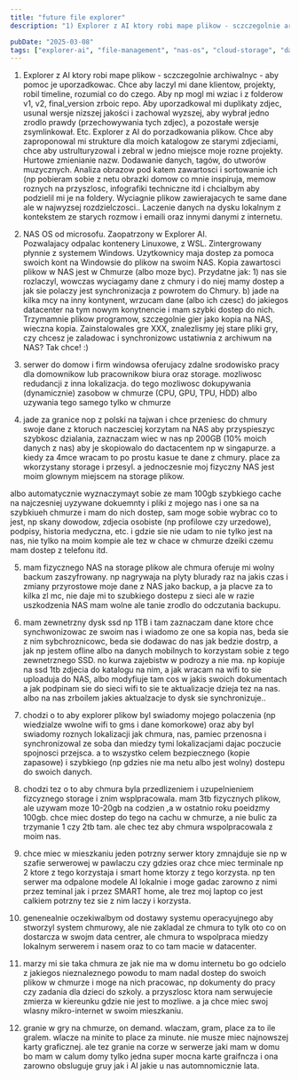 ```yaml
---
title: "future file explorer"
description: "1) Explorer z AI ktory robi mape plikow - sczczegolnie archiwalnyc - aby pomoc je uporzadkowac. Chce aby laczyl mi dane  klientow, projekty, robil timeline, roz..."

pubDate: "2025-03-08"
tags: ["explorer-ai", "file-management", "nas-os", "cloud-storage", "data-organization", "innovation", "future-technology"]
---
```


1) Explorer z AI ktory robi mape plikow - sczczegolnie archiwalnyc - aby pomoc je uporzadkowac. Chce aby laczyl mi dane  klientow, projekty, robil timeline, rozumial co do czego. Aby np mogl mi wziac i z folderow v1, v2, final_version zrboic repo. Aby uporzadkowal mi duplikaty zdjec, usunal wersje nizszej jakości i zachowal wyzszej, aby wybrał jedno zrodlo prawdy (przechowywania tych zdjec), a pozostałe wersje zsymlinkował. Etc. Explorer z AI do porzadkowania plikow. Chce aby zaproponowal mi strukture dla moich katalogow ze starymi zdjeciami, chce aby ustrulturyzowal i zebral w jedno miejsce moje rozne projekty. Hurtowe zmienianie nazw. Dodawanie danych, tagów, do utworów muzycznych. Analiza obrazow pod katem zawartosci i sortowanie ich (np pobieram sobie z netu obrazki domow co mnie inspiruja, memow roznych na przyszlosc, infografiki techniczne itd i chcialbym aby podzielil mi je na foldery. Wyciagnie plikow zawierajacych te same dane ale w najwyzsej rozdzielczosci.. Laczenie danych na dysku lokalnym z kontekstem ze starych rozmow i emaili oraz innymi danymi z internetu. 

2) NAS OS od microsofu. 
Zaopatrzony w Explorer AI.  
Pozwalajacy odpalac kontenery Linuxowe, z WSL. 
Zintergrowany płynnie z systemem Windows. 
Uzytkownicy maja dostep za pomoca swoich kont na Windowsie do plikow na swoim NAS. 
Kopia zawartosci plikow w NAS jest w Chmurze (albo moze byc). Przydatne jak: 1) nas sie rozlaczyl, wowczas wyciagamy dane z chmury i do niej mamy dostep a jak sie polaczy jest synchronizacja z powrotem do Chmury. b) jade na kilka mcy na inny kontynent, wrzucam dane (albo ich czesc) do jakiegos datacenter na tym nowym konytnencie i mam szybki dostep do nich. 
Trzymamnie plikow programow, szczegolnie gier jako kopia na NAS, wieczna kopia. Zainstalowales gre XXX, znalezlismy jej stare pliki gry, czy chcesz je zaladowac i synchronizowc ustatiwnia z archiwum na NAS? Tak chce! :) 

3) serwer do domow i firm windowsa oferujacy zdalne srodowisko pracy dla domownikow lub pracownikow biura oraz storage. mozliwosc redudancji z inna lokalizacja. do tego mozliwosc dokupywania (dynamicznie) zasobow w chmurze (CPU, GPU, TPU, HDD)  albo uzywania tego samego tylko w chmurze

4) jade za granice nop z polski na tajwan i chce przeniesc do chmury swoje dane z ktoruch naczesciej korzytam na NAS aby przyspieszyc szybkosc dzialania, zaznaczam wiec w nas np 200GB (10% moich danych z nas) aby je skopiowalo do dactacentem np w singapurze. a kiedy za 4mce wracam to po prostu kasue te dane z chmury. place za wkorzystany storage i przesyl. a jednoczesnie moj fizyczny NAS jest moim glownym miejscem na storage plikow.

albo automatycznie wyznaczymayt sobie ze mam 100gb szybkiego cache na najczesniej uyzywane dokuemnty i pliki z mojego nas i one sa na szybkiueh chmurze i mam do nich dostep, sam moge sobie wybrac co to jest, np skany dowodow, zdjecia osobiste (np profilowe czy urzedowe), podpisy, historia medyczna, etc. i gdzie sie nie udam to nie tylko jest na nas, nie tylko na moim kompie ale tez w chace w chmurze dzeiki czemu mam dostep z telefonu itd. 

5) mam fizycznego NAS na storage plikow ale chmura oferuje mi wolny backum zaszyfrowany. np nagrywaja na plyty blurady raz na jakis czas i zmiany przyrostowe moje dane z NAS jako backup, a ja placve za to kilka zl mc, nie daje mi to szubkiego dostepu z sieci ale w razie uszkodzenia NAS mam wolne ale tanie zrodlo do odczutania backupu.

6) mam zewnetrzny dysk ssd np 1TB i tam zaznaczam dane ktore chce synchwonizowac ze swoim nas  i wiadomo ze one sa kopia nas, beda sie z nim sybchroznicowc, beda sie dodawac do nas jak bedzie dostrp, a jak np jestem ofline albo na danych mobilnych to korzystam sobie z tego zewnetrznego SSD. no kurwa zajebistw w podrozy a nie ma. np kopiuje na ssd 1tb zdjecia do katalogu na nim, a jak wracam na wifi to sie uploaduja do NAS, albo modyfiuje tam cos w jakis swoich dokumentach a jak podpinam sie do sieci wifi to sie te aktualizacje dzieja tez na nas. albo na nas zrboilem jakies aktualzacje to dysk sie synchronizuje..

7) chodzi o to aby explorer plikow byl swiadomy mojego polaczenia (np wiedzialze wwolne wifi to gms i dane komorkowe) oraz aby byl swiadomy roznych lokalizacji jak chmura, nas, pamiec przenosna i synchronizowal ze soba dan miedzy tymi lokalizacjami dajac poczucie spojnosci przejsca. a to wszystko celem bezpiecznego (kopie zapasowe) i szybkiego (np gdzies nie ma netu albo jest wolny) dostepu do swoich danych. 

8) chodzi tez o to aby chmura byla przedlizeniem i uzupelnieniem fizcyznego storage i znim wsplpracowala. mam 3tb fizycznych plikow, ale uzywam moze 10-20gb na codzien ,a w ostatnio roku poeidzmy 100gb. chce miec dostep do tego na cachu w chmurze, a nie bulic za trzymanie 1 czy 2tb tam. ale chec tez aby chmura wspolpracowala z moim nas.

9) chce miec w mieszkaniu jeden potrzny serwer ktory zmnajduje sie np  w szafie serwerowej w pawlaczu czy gdzies oraz chce miec terminale np 2 ktore z tego korzystaja i smart home ktorzy z tego korzysta. np ten serwer ma odpalone modele AI lokalnie i moge gadac zarowno z nimi przez teminal jak i przez SMART home, ale trez moj laptop co jest calkiem potrzny tez sie z nim laczy i korzysta.

10) genenealnie oczekiwalbym od dostawy systemu operacyujnego aby stworzyl system chmurowy, ale nie zakladal ze chmura to tylk oto co on dostarcza w swojm data centrer, ale chmura to wspolpraca miedzy lokalnym serwerem i nasem oraz to co tam macie w datacenter. 


11) marzy mi sie taka chmura ze jak nie ma w domu internetu bo go odcielo z jakiegos nieznaleznego powodu to mam nadal dostep do swoich plikow w chmurze i moge na nich pracowac, np dokumenty do pracy czy zadania dla dzieci do szkoly. a przyszlosc ktora nam serwujecie zmierza w kiereunku gdzie nie jest to mozliwe. a ja chce miec swoj wlasny mikro-internet w swoim  mieszkaniu.

12) granie w gry na chmurze, on demand. wlaczam, gram, place za to ile gralem. wlacze na minite to place za minute. nie musze miec najnowszej karty graficznej. ale tez granie na corze w serwerze jaki mam w domu bo mam w calum domy tylko jedna super mocna karte graifncza i ona zarowno obsluguje gruy jak i AI jakie u nas automnomicznie lata.


